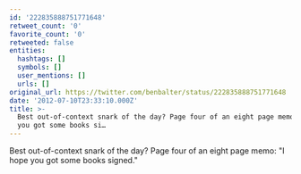 ```yaml
---
id: '222835888751771648'
retweet_count: '0'
favorite_count: '0'
retweeted: false
entities:
  hashtags: []
  symbols: []
  user_mentions: []
  urls: []
original_url: https://twitter.com/benbalter/status/222835888751771648
date: '2012-07-10T23:33:10.000Z'
title: >-
  Best out-of-context snark of the day? Page four of an eight page memo: "I hope
  you got some books si…
---
```


Best out-of-context snark of the day? Page four of an eight page memo: "I hope you got some books signed."
